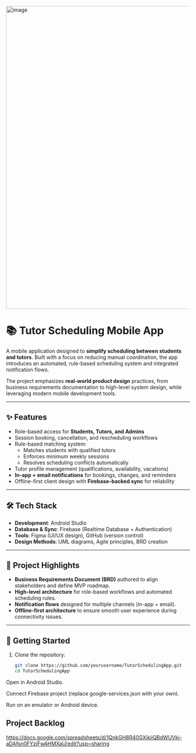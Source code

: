 <img width="992" height="828" alt="image" src="https://github.com/user-attachments/assets/70477c88-d773-4e95-890e-9a1a0f906fce" />



# 📚 Tutor Scheduling Mobile App

A mobile application designed to **simplify scheduling between students and tutors**. Built with a focus on reducing manual coordination, the app introduces an automated, rule-based scheduling system and integrated notification flows.  

The project emphasizes **real-world product design** practices, from business requirements documentation to high-level system design, while leveraging modern mobile development tools.  

---

## ✨ Features
- Role-based access for **Students, Tutors, and Admins**  
- Session booking, cancellation, and rescheduling workflows  
- Rule-based matching system:
  - Matches students with qualified tutors  
  - Enforces minimum weekly sessions  
  - Resolves scheduling conflicts automatically  
- Tutor profile management (qualifications, availability, vacations)  
- **In-app + email notifications** for bookings, changes, and reminders  
- Offline-first client design with **Firebase-backed sync** for reliability  

---

## 🛠️ Tech Stack
- **Development**: Android Studio  
- **Database & Sync**: Firebase (Realtime Database + Authentication)  
- **Tools**: Figma (UI/UX design), GitHub (version control)  
- **Design Methods**: UML diagrams, Agile principles, BRD creation  

---

## 📂 Project Highlights
- **Business Requirements Document (BRD)** authored to align stakeholders and define MVP roadmap.  
- **High-level architecture** for role-based workflows and automated scheduling rules.  
- **Notification flows** designed for multiple channels (in-app + email).  
- **Offline-first architecture** to ensure smooth user experience during connectivity issues.  

---

## 🚀 Getting Started
1. Clone the repository:  
   ```bash
   git clone https://github.com/yourusername/TutorSchedulingApp.git
   cd TutorSchedulingApp
Open in Android Studio.

Connect Firebase project (replace google-services.json with your own).

Run on an emulator or Android device.

## Project Backlog 
https://docs.google.com/spreadsheets/d/1QnkGH8R40GXikiiQBdWUVkj-aDAfsn0FYzjFwAHMXaU/edit?usp=sharing
